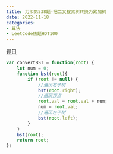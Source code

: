 ```yaml
---
title: 力扣第538题-把二叉搜索树转换为累加树
date: 2022-11-18
categories: 
- 算法
- LeetCode热题HOT100
---
```


[题目](https://leetcode.cn/problems/convert-bst-to-greater-tree/)

```js
var convertBST = function(root) {
    let num = 0;
    function bst(root){
        if (root != null) {
            //遍历右子树
            bst(root.right);
            //遍历顶点
            root.val = root.val + num;
            num = root.val;
            //遍历左子树
            bst(root.left);
        }
    }
    bst(root);
    return root;
};
```